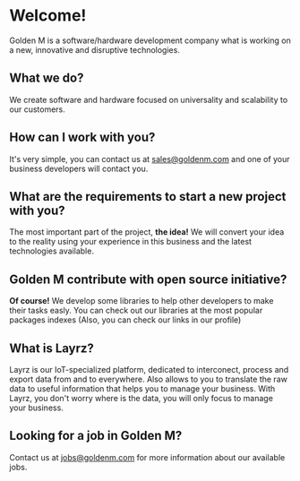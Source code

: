 # Welcome!
Golden M is a software/hardware development company what is working on a new, innovative and disruptive technologies.

## What we do?
We create software and hardware focused on universality and scalability to our customers.

## How can I work with you?
It's very simple, you can contact us at [sales@goldenm.com](mailto:sales@goldenm.com) and one of your business developers will contact you.

## What are the requirements to start a new project with you?
The most important part of the project, **the idea!** We will convert your idea to the reality using your experience in this business and the latest technologies available.

## Golden M contribute with open source initiative?
**Of course!** We develop some libraries to help other developers to make their tasks easly. You can check out our libraries at the most popular packages indexes (Also, you can check our links in our profile)

## What is Layrz?
Layrz is our IoT-specialized platform, dedicated to interconect, process and export data from and to everywhere. Also allows to you to translate the raw data to useful information that helps you to manage your business.
With Layrz, you don't worry where is the data, you will only focus to manage your business.

## Looking for a job in Golden M?
Contact us at [jobs@goldenm.com](mailto:jobs@goldenm.com) for more information about our available jobs.
